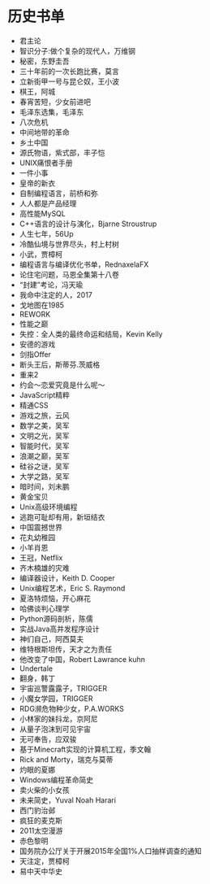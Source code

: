 # 历史书单

- 君主论
- 智识分子:做个复杂的现代人，万维钢
- 秘密，东野圭吾
- 三十年前的一次长跑比赛，莫言
- 立新街甲一号与昆仑奴，王小波
- 棋王，阿城
- 春宵苦短，少女前进吧
- 毛泽东选集，毛泽东
- 八次危机
- 中间地带的革命
- 乡土中国
- 源氏物语，紫式部，丰子恺
- UNIX痛恨者手册
- 一件小事
- 皇帝的新衣
- 自制编程语言，前桥和弥
- 人人都是产品经理
- 高性能MySQL
- C++语言的设计与演化，Bjarne Stroustrup
- 人生七年，56Up
- 冷酷仙境与世界尽头，村上村树
- 小武，贾樟柯
- 编程语言与编译优化书单，RednaxelaFX
- 论住宅问题，马恩全集第十八卷
- “封建”考论，冯天瑜
- 我命中注定的人，2017
- 戈地图在1985
- REWORK
- 性能之巅
- 失控：全人类的最终命运和结局，Kevin Kelly
- 安德的游戏
- 剑指Offer
- 断头王后，斯蒂芬.茨威格
- 重来2
- 约会～恋爱究竟是什么呢～
- JavaScript精粹
- 精通CSS
- 游戏之旅，云风
- 数学之美，吴军
- 文明之光，吴军
- 智能时代，吴军
- 浪潮之巅，吴军
- 硅谷之谜，吴军
- 大学之路，吴军
- 暗时间，刘未鹏
- 黄金宝贝
- Unix高级环境编程
- 逃跑可耻却有用，新垣结衣
- 中国震撼世界
- 花丸幼稚园
- 小羊肖恩
- 王冠，Netflix
- 齐木楠雄的灾难
- 编译器设计，Keith D. Cooper 
- Unix编程艺术，Eric S. Raymond
- 夏洛特烦恼，开心麻花
- 哈佛谈判心理学
- Python源码剖析，陈儒
- 实战Java高并发程序设计
- 神们自己，阿西莫夫
- 维特根斯坦传，天才之为责任 
- 他改变了中国，Robert Lawrance kuhn
- Undertale
- 翻身，韩丁
- 宇宙巡警露露子，TRIGGER 
- 小魔女学园，TRIGGER
- RDG濒危物种少女，P.A.WORKS
- 小林家的妹抖龙，京阿尼
- 从量子泡沫到可见宇宙
- 无可奉告，应双骏
- 基于Minecraft实现的计算机工程，季文翰
- Rick and Morty，瑞克与莫蒂
- 灼眼的夏娜
- Windows编程革命简史
- 卖火柴的小女孩
- 未来简史，Yuval Noah Harari
- 西门豹治邺
- 疯狂的麦克斯
- 2011太空漫游
- 赤色黎明
- 国务院办公厅关于开展2015年全国1%人口抽样调查的通知
- 天注定，贾樟柯
- 易中天中华史
